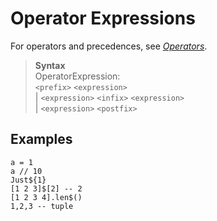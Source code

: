 # Operator Expressions

For operators and precedences, see [_Operators_].

> **Syntax**  
> OperatorExpression:  
> `<prefix>` `<expression>`  
> | `<expression>` `<infix>` `<expression>`  
> | `<expression>` `<postfix>`

## Examples
```diatom
a = 1
a // 10
Just${1}
[1 2 3]$[2] -- 2
[1 2 3 4].len$()
1,2,3 -- tuple
```

[_Operators_]: ../Tokens.md

